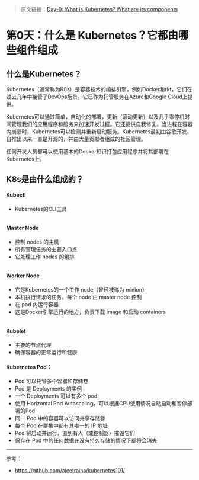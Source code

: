 
> 原文链接：[Day-0: What is Kubernetes? What are its components](https://github.com/ajeetraina/kubernetes101/blob/master/architecture/README.md)

# 第0天：什么是 Kubernetes？它都由哪些组件组成

## 什么是Kubernetes？

Kubernetes（通常称为K8s）是容器技术的编排引擎，例如Docker和rkt，它们在过去几年中接管了DevOps场景。它已作为托管服务在Azure和Google Cloud上提供。

Kubernetes可以通过简单，自动化的部署，更新（滚动更新）以及几乎零停机时间管理我们的应用程序和服务来加速开发过程。它还提供自我修复。当进程在容器内崩溃时，Kubernetes可以检测并重新启动服务。Kubernetes最初由谷歌开发，自推出以来一直是开源的，并由大量贡献者组成的社区管理。

任何开发人员都可以使用基本的Docker知识打包应用程序并将其部署在Kubernetes上。

## K8s是由什么组成的？

#### Kubectl

* Kubernetes的CLI工具

![]()

#### Master Node

* 控制 nodes 的主机
* 所有管理任务的主要入口点
* 它处理工作 nodes 的编排

![]()

#### Worker Node

* 它是Kubernetes的一个工作 node（曾经被称为 minion）
* 本机执行请求的任务。每个 node 由 master node 控制
* 在 pod 内运行容器
* 这是Docker引擎运行的地方，负责下载 image 和启动 containers

![]()

#### Kubelet

* 主要的节点代理
* 确保容器的正常运行和健康

#### Kubernetes Pod：

* Pod 可以托管多个容器和存储卷
* Pod 是 Deployments 的实例
* 一个 Deployments 可以有多个 pod
* 使用 Horizo​​ntal Pod Autoscaling，可以根据CPU使用情况自动启动和暂停部署的Pod
* 同一 Pod 中的容器可以访问共享存储卷
* 每个 Pod 在群集中都有其唯一的 IP 地址
* Pod 将启动并运行，直到有人（或控制器）摧毁它们
* 保存在 Pod 中的任何数据在没有持久存储的情况下都将会消失



---

参考：

* https://github.com/ajeetraina/kubernetes101/

